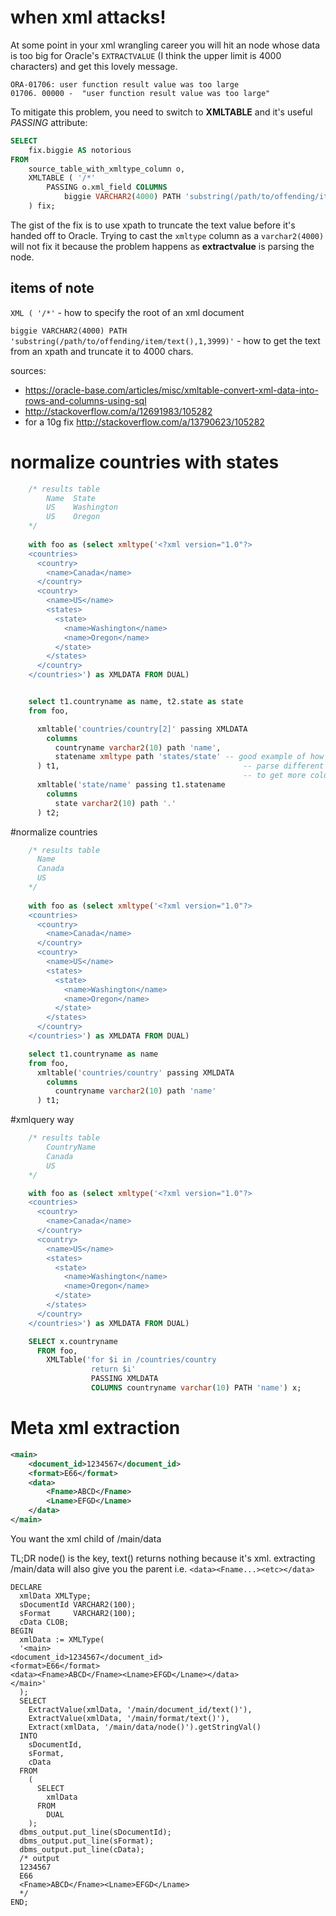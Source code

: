 # when xml attacks!

At some point in your xml wrangling career you will hit an node whose data is too big for Oracle's `EXTRACTVALUE` (I think the upper limit is 4000 characters) and get this lovely message.

```
ORA-01706: user function result value was too large
01706. 00000 -  "user function result value was too large"
```

To mitigate this problem, you need to switch to **XMLTABLE** and it's useful *PASSING* attribute:

```sql
SELECT
    fix.biggie AS notorious
FROM
    source_table_with_xmltype_column o,
    XMLTABLE ( '/*'
        PASSING o.xml_field COLUMNS
            biggie VARCHAR2(4000) PATH 'substring(/path/to/offending/item/text(),1,3999)'
    ) fix;
```

The gist of the fix is to use xpath to truncate the text value before it's handed off to Oracle. Trying to cast the `xmltype` column as a `varchar2(4000)` will not fix it because the problem happens as **extractvalue** is parsing the node.

## items of note

`XML ( '/*'` - how to specify the root of an xml document

`biggie VARCHAR2(4000) PATH 'substring(/path/to/offending/item/text(),1,3999)'` - how to get the text from an xpath and truncate it to 4000 chars.

sources:
- https://oracle-base.com/articles/misc/xmltable-convert-xml-data-into-rows-and-columns-using-sql
- http://stackoverflow.com/a/12691983/105282
- for a 10g fix http://stackoverflow.com/a/13790623/105282

# normalize countries with states

```sql
	/* results table
		Name  State
		US    Washington
		US	  Oregon
	*/
	
	with foo as (select xmltype('<?xml version="1.0"?>
	<countries>
	  <country>
		<name>Canada</name>
	  </country>
	  <country>
		<name>US</name>
		<states>
		  <state>
			<name>Washington</name>
			<name>Oregon</name>        
		  </state>
		</states>
	  </country>
	</countries>') as XMLDATA FROM DUAL)


	select t1.countryname as name, t2.state as state
	from foo,

	  xmltable('countries/country[2]' passing XMLDATA  
		columns 
		  countryname varchar2(10) path 'name',
		  statename xmltype path 'states/state' -- good example of how to 
	  ) t1,                                         -- parse different nodes
	                                                -- to get more columns
	  xmltable('state/name' passing t1.statename    
		columns
		  state varchar2(10) path '.'
	  ) t2;
```

#normalize countries
```sql
	/* results table
	  Name
	  Canada
	  US
	*/
	
	with foo as (select xmltype('<?xml version="1.0"?>
	<countries>
	  <country>
		<name>Canada</name>
	  </country>
	  <country>
		<name>US</name>
		<states>
		  <state>
			<name>Washington</name>
			<name>Oregon</name>        
		  </state>
		</states>
	  </country>
	</countries>') as XMLDATA FROM DUAL)

	select t1.countryname as name
	from foo,
	  xmltable('countries/country' passing XMLDATA
		columns 
		  countryname varchar2(10) path 'name'
	  ) t1;
```

#xmlquery way

```sql
	/* results table
		CountryName
		Canada
		US
	*/

	with foo as (select xmltype('<?xml version="1.0"?>
	<countries>
	  <country>
		<name>Canada</name>
	  </country>
	  <country>
		<name>US</name>
		<states>
		  <state>
			<name>Washington</name>
			<name>Oregon</name>        
		  </state>
		</states>
	  </country>
	</countries>') as XMLDATA FROM DUAL)

	SELECT x.countryname
	  FROM foo,
		XMLTable('for $i in /countries/country
				  return $i'
				  PASSING XMLDATA
				  COLUMNS countryname varchar(10) PATH 'name') x;
```


# Meta xml extraction

```xml
<main>                    
	<document_id>1234567</document_id>                    
	<format>E66</format>                    
	<data>
		<Fname>ABCD</Fname>
		<Lname>EFGD</Lname>
	</data>                
</main>
```

You want the xml child of /main/data

TL;DR node() is the key, text() returns nothing because it's xml. extracting /main/data will also give you the parent i.e. `<data><Fname...><etc></data>`

```plsql
DECLARE
  xmlData XMLType;
  sDocumentId VARCHAR2(100);
  sFormat     VARCHAR2(100);
  cData CLOB;
BEGIN
  xmlData := XMLType(
  '<main>                    
<document_id>1234567</document_id>                    
<format>E66</format>                    
<data><Fname>ABCD</Fname><Lname>EFGD</Lname></data>                
</main>'
  );
  SELECT
    ExtractValue(xmlData, '/main/document_id/text()'),
    ExtractValue(xmlData, '/main/format/text()'),
    Extract(xmlData, '/main/data/node()').getStringVal()
  INTO
    sDocumentId,
    sFormat,
    cData
  FROM
    (
      SELECT
        xmlData
      FROM
        DUAL
    );
  dbms_output.put_line(sDocumentId);
  dbms_output.put_line(sFormat);
  dbms_output.put_line(cData);
  /* output
  1234567
  E66
  <Fname>ABCD</Fname><Lname>EFGD</Lname>
  */
END;
```

